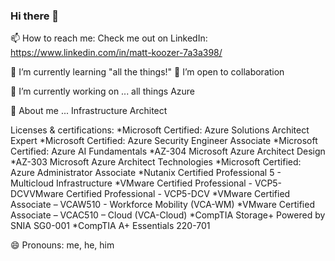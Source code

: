 ### Hi there 👋
📫 How to reach me: Check me out on LinkedIn: https://www.linkedin.com/in/matt-koozer-7a3a398/

🌱 I’m currently learning "all the things!"
👯 I’m open to collaboration

🔭 I’m currently working on ... all things Azure

💬 About me ... Infrastructure Architect 
 
Licenses & certifications: 
*Microsoft Certified: Azure Solutions Architect Expert
*Microsoft Certified: Azure Security Engineer Associate
*Microsoft Certified: Azure AI Fundamentals
*AZ-304 Microsoft Azure Architect Design
*AZ-303 Microsoft Azure Architect Technologies
*Microsoft Certified: Azure Administrator Associate 
*Nutanix Certified Professional 5 - Multicloud Infrastructure
*VMware Certified Professional - VCP5-DCVVMware Certified Professional - VCP5-DCV
*VMware Certified Associate – VCAW510 - Workforce Mobility (VCA-WM)
*VMware Certified Associate – VCAC510 – Cloud (VCA-Cloud)
*CompTIA Storage+ Powered by SNIA SG0-001
*CompTIA A+ Essentials 220-701

😄 Pronouns: me, he, him

<!--
**mrkoozer/mrkoozer** is a ✨ _special_ ✨ repository because its `README.md` (this file) appears on your GitHub profile.

Here are some ideas to get you started:

- 🔭 I’m currently working on ...
- 🌱 I’m currently learning ...
- 👯 I’m looking to collaborate on ...
- 🤔 I’m looking for help with ...
- 💬 Ask me about ...
- 📫 How to reach me: ...
- 😄 Pronouns: ...
- ⚡ Fun fact: ...
-->
